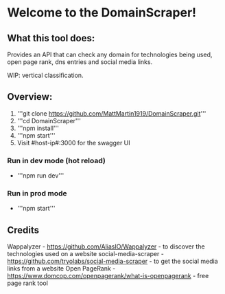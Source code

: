 # Welcome to the DomainScraper!

## What this tool does:
Provides an API that can check any domain for technologies being used, open page rank, dns entries and social media links.

WIP: vertical classification. 

## Overview:
1) '''git clone https://github.com/MattMartin1919/DomainScraper.git'''
2) '''cd DomainScraper'''
3) '''npm install'''
4) '''npm start'''
5) Visit #host-ip#:3000 for the swagger UI

### Run in dev mode (hot reload)
- '''npm run dev'''
### Run in prod mode
- '''npm start'''


## Credits
Wappalyzer - https://github.com/AliasIO/Wappalyzer - to discover the technologies used on a website
social-media-scraper - https://github.com/tryolabs/social-media-scraper - to get the social media links from a website
Open PageRank - https://www.domcop.com/openpagerank/what-is-openpagerank - free page rank tool
